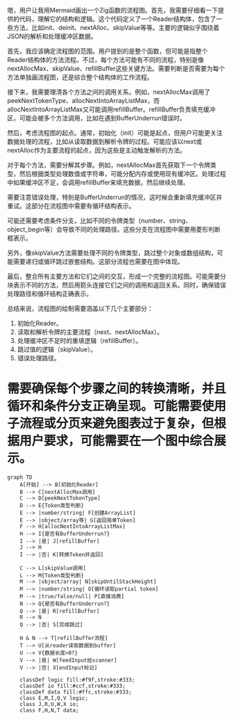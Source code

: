 嗯，用户让我用Mermaid画出一个Zig函数的流程图。首先，我需要仔细看一下提供的代码，理解它的结构和逻辑。这个代码定义了一个Reader结构体，包含了一些方法，比如init、deinit、nextAlloc、skipValue等等。主要的逻辑似乎围绕着JSON的解析和处理缓冲区数据。

首先，我应该确定流程图的范围。用户提到的是整个函数，但可能是指整个Reader结构体的方法流程。不过，每个方法可能有不同的流程，特别是像nextAllocMax、skipValue、refillBuffer这些关键方法。需要判断是否需要为每个方法单独画流程图，还是综合整个结构体的工作流程。

接下来，我需要理清各个方法之间的调用关系。例如，nextAllocMax调用了peekNextTokenType、allocNextIntoArrayListMax，而allocNextIntoArrayListMax又可能调用refillBuffer。refillBuffer负责填充缓冲区，可能会被多个方法调用，比如在遇到BufferUnderrun错误时。

然后，考虑流程图的起点。通常，初始化（init）可能是起点，但用户可能更关注数据处理的流程，比如从读取数据到解析令牌的过程。可能应该以next或nextAlloc作为主要流程的起点，因为这些是主动触发解析的方法。

对于每个方法，需要分解其步骤。例如，nextAllocMax首先获取下一个令牌类型，然后根据类型处理数值或字符串，可能分配内存或使用现有缓冲区。处理过程中如果缓冲区不足，会调用refillBuffer来填充数据，然后继续处理。

需要注意错误处理，特别是BufferUnderrun的情况，这时候会重新填充缓冲区并重试。这部分在流程图中需要有循环结构表示。

可能还需要考虑条件分支，比如不同的令牌类型（number、string、object_begin等）会导致不同的处理路径。这些分支在流程图中需要用菱形判断框表示。

另外，像skipValue方法需要处理不同的令牌类型，跳过整个对象或数组结构，可能需要递归或循环跳过嵌套结构。这部分流程也需要在图中体现。

最后，整合所有主要方法和它们之间的交互，形成一个完整的流程图。可能需要分块表示不同的方法，然后用箭头连接它们之间的调用和返回关系。同时，确保错误处理路径和循环结构正确表示。

总结来说，流程图的绘制需要涵盖以下几个主要部分：
1. 初始化Reader。
2. 读取和解析令牌的主要流程（next、nextAllocMax）。
3. 处理缓冲区不足时的重填逻辑（refillBuffer）。
4. 跳过值的逻辑（skipValue）。
5. 错误处理路径。

需要确保每个步骤之间的转换清晰，并且循环和条件分支正确呈现。可能需要使用子流程或分页来避免图表过于复杂，但根据用户要求，可能需要在一个图中综合展示。
================================================
```mermaid
graph TD
    A[开始] --> B[初始化Reader]
    B --> C[nextAllocMax调用]
    C --> D[peekNextTokenType]
    D --> E{Token类型判断}
    E --> |number/string| F[创建ArrayList]
    E --> |object/array等| G[返回简单Token]
    F --> H[allocNextIntoArrayListMax]
    H --> I{是否有BufferUnderrun?}
    I --> |是| J[refillBuffer]
    J --> H
    I --> |否| K[转换Token并返回]
    
    C --> L[skipValue调用]
    L --> M{Token类型判断}
    M --> |object/array| N[skipUntilStackHeight]
    M --> |number/string| O[循环读取partial token]
    M --> |true/false/null| P[直接消费]
    N --> Q{是否有BufferUnderrun?}
    Q --> |是| R[refillBuffer]
    R --> N
    Q --> |否| S[完成跳过]
    
    H & N --> T[refillBuffer流程]
    T --> U[从reader读取数据到buffer]
    U --> V{数据长度>0?}
    V --> |是| W[feedInput给scanner]
    V --> |否| X[endInput标记]
    
    classDef logic fill:#f9f,stroke:#333;
    classDef io fill:#ccf,stroke:#333;
    classDef data fill:#ffc,stroke:#333;
    class E,M,I,Q,V logic;
    class J,R,U,W,X io;
    class F,H,N,T data;
```